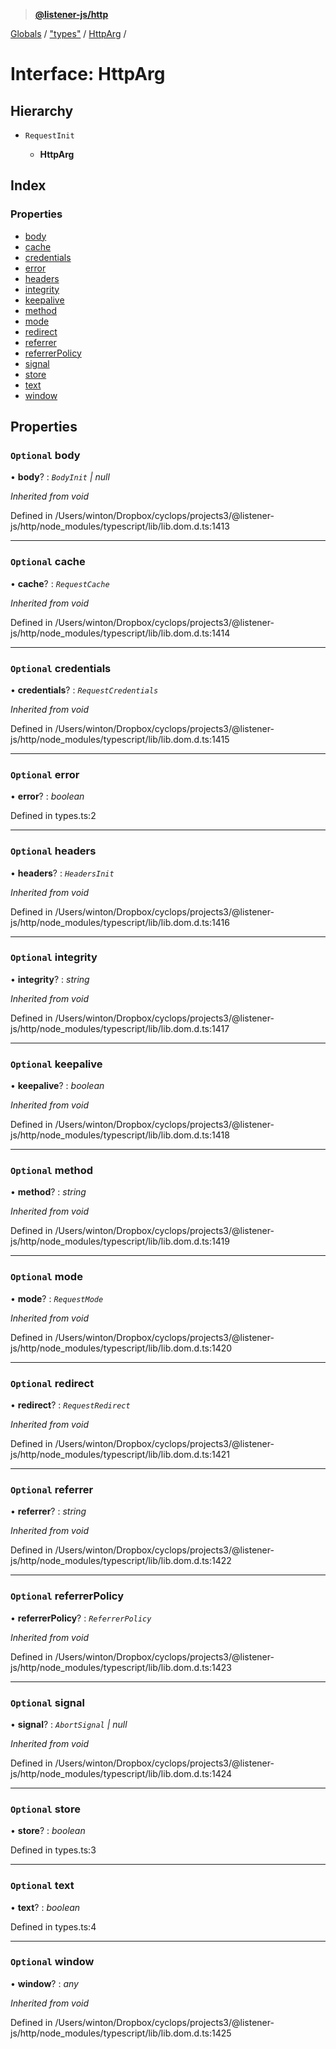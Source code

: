 > **[@listener-js/http](../README.md)**

[Globals](../globals.md) / ["types"](../modules/_types_.md) / [HttpArg](_types_.httparg.md) /

# Interface: HttpArg

## Hierarchy

* `RequestInit`

  * **HttpArg**

## Index

### Properties

* [body](_types_.httparg.md#optional-body)
* [cache](_types_.httparg.md#optional-cache)
* [credentials](_types_.httparg.md#optional-credentials)
* [error](_types_.httparg.md#optional-error)
* [headers](_types_.httparg.md#optional-headers)
* [integrity](_types_.httparg.md#optional-integrity)
* [keepalive](_types_.httparg.md#optional-keepalive)
* [method](_types_.httparg.md#optional-method)
* [mode](_types_.httparg.md#optional-mode)
* [redirect](_types_.httparg.md#optional-redirect)
* [referrer](_types_.httparg.md#optional-referrer)
* [referrerPolicy](_types_.httparg.md#optional-referrerpolicy)
* [signal](_types_.httparg.md#optional-signal)
* [store](_types_.httparg.md#optional-store)
* [text](_types_.httparg.md#optional-text)
* [window](_types_.httparg.md#optional-window)

## Properties

### `Optional` body

• **body**? : *`BodyInit` | null*

*Inherited from void*

Defined in /Users/winton/Dropbox/cyclops/projects3/@listener-js/http/node_modules/typescript/lib/lib.dom.d.ts:1413

___

### `Optional` cache

• **cache**? : *`RequestCache`*

*Inherited from void*

Defined in /Users/winton/Dropbox/cyclops/projects3/@listener-js/http/node_modules/typescript/lib/lib.dom.d.ts:1414

___

### `Optional` credentials

• **credentials**? : *`RequestCredentials`*

*Inherited from void*

Defined in /Users/winton/Dropbox/cyclops/projects3/@listener-js/http/node_modules/typescript/lib/lib.dom.d.ts:1415

___

### `Optional` error

• **error**? : *boolean*

Defined in types.ts:2

___

### `Optional` headers

• **headers**? : *`HeadersInit`*

*Inherited from void*

Defined in /Users/winton/Dropbox/cyclops/projects3/@listener-js/http/node_modules/typescript/lib/lib.dom.d.ts:1416

___

### `Optional` integrity

• **integrity**? : *string*

*Inherited from void*

Defined in /Users/winton/Dropbox/cyclops/projects3/@listener-js/http/node_modules/typescript/lib/lib.dom.d.ts:1417

___

### `Optional` keepalive

• **keepalive**? : *boolean*

*Inherited from void*

Defined in /Users/winton/Dropbox/cyclops/projects3/@listener-js/http/node_modules/typescript/lib/lib.dom.d.ts:1418

___

### `Optional` method

• **method**? : *string*

*Inherited from void*

Defined in /Users/winton/Dropbox/cyclops/projects3/@listener-js/http/node_modules/typescript/lib/lib.dom.d.ts:1419

___

### `Optional` mode

• **mode**? : *`RequestMode`*

*Inherited from void*

Defined in /Users/winton/Dropbox/cyclops/projects3/@listener-js/http/node_modules/typescript/lib/lib.dom.d.ts:1420

___

### `Optional` redirect

• **redirect**? : *`RequestRedirect`*

*Inherited from void*

Defined in /Users/winton/Dropbox/cyclops/projects3/@listener-js/http/node_modules/typescript/lib/lib.dom.d.ts:1421

___

### `Optional` referrer

• **referrer**? : *string*

*Inherited from void*

Defined in /Users/winton/Dropbox/cyclops/projects3/@listener-js/http/node_modules/typescript/lib/lib.dom.d.ts:1422

___

### `Optional` referrerPolicy

• **referrerPolicy**? : *`ReferrerPolicy`*

*Inherited from void*

Defined in /Users/winton/Dropbox/cyclops/projects3/@listener-js/http/node_modules/typescript/lib/lib.dom.d.ts:1423

___

### `Optional` signal

• **signal**? : *`AbortSignal` | null*

*Inherited from void*

Defined in /Users/winton/Dropbox/cyclops/projects3/@listener-js/http/node_modules/typescript/lib/lib.dom.d.ts:1424

___

### `Optional` store

• **store**? : *boolean*

Defined in types.ts:3

___

### `Optional` text

• **text**? : *boolean*

Defined in types.ts:4

___

### `Optional` window

• **window**? : *any*

*Inherited from void*

Defined in /Users/winton/Dropbox/cyclops/projects3/@listener-js/http/node_modules/typescript/lib/lib.dom.d.ts:1425